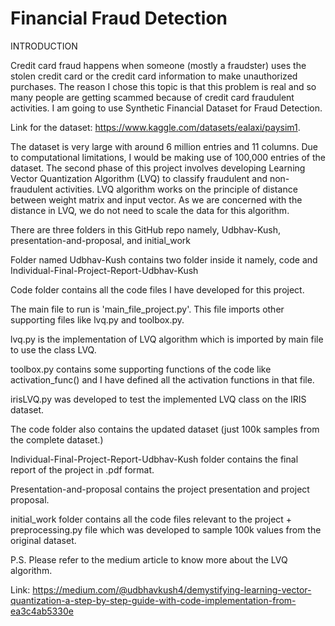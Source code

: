 # Financial Fraud Detection

INTRODUCTION

Credit card fraud happens when someone (mostly a fraudster) uses the stolen credit card or the credit card information to make unauthorized purchases. The reason I chose this topic is that this problem is real and so many people are getting scammed because of credit card fraudulent activities. I am going to use Synthetic Financial Dataset for Fraud Detection.

Link for the dataset: https://www.kaggle.com/datasets/ealaxi/paysim1.

The dataset is very large with around 6 million entries and 11 columns. Due to computational limitations, I would be making use of 100,000 entries of the dataset.
The second phase of this project involves developing Learning Vector Quantization Algorithm (LVQ) to classify fraudulent and non-fraudulent activities. LVQ algorithm works on the principle of distance between weight matrix and input vector. As we are concerned with the distance in LVQ, we do not need to scale the data for this algorithm.

There are three folders in this GitHub repo namely, Udbhav-Kush, presentation-and-proposal, and initial_work

Folder named Udbhav-Kush contains two folder inside it namely, code and Individual-Final-Project-Report-Udbhav-Kush

Code folder contains all the code files I have developed for this project.

The main file to run is 'main_file_project.py'. This file imports other supporting files like lvq.py and toolbox.py.

lvq.py is the implementation of LVQ algorithm which is imported by main file to use the class LVQ.

toolbox.py contains some supporting functions of the code like activation_func() and I have defined all the activation functions in that file.

irisLVQ.py was developed to test the implemented LVQ class on the IRIS dataset.

The code folder also contains the updated dataset (just 100k samples from the complete dataset.)

Individual-Final-Project-Report-Udbhav-Kush folder contains the final report of the project in .pdf format.

Presentation-and-proposal contains the project presentation and project proposal.

initial_work folder contains all the code files relevant to the project + preprocessing.py file which was developed to sample 100k values from the original dataset.

P.S. Please refer to the medium article to know more about the LVQ algorithm.

Link: https://medium.com/@udbhavkush4/demystifying-learning-vector-quantization-a-step-by-step-guide-with-code-implementation-from-ea3c4ab5330e


